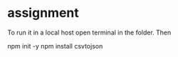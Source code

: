 # assignment

To run it in a local host open terminal in the folder. Then

npm init -y
npm install csvtojson
